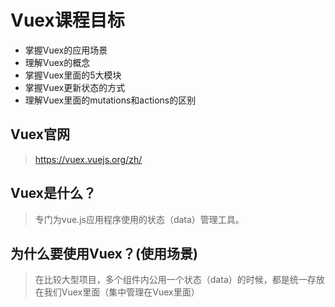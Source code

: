 # Vuex课程目标

- 掌握Vuex的应用场景
- 理解Vuex的概念 
- 掌握Vuex里面的5大模块
- 掌握Vuex更新状态的方式
- 理解Vuex里面的mutations和actions的区别



## Vuex官网

> https://vuex.vuejs.org/zh/



## Vuex是什么？

> 专门为vue.js应用程序使用的状态（data）管理工具。



## 为什么要使用Vuex？(使用场景)

> 在比较大型项目，多个组件内公用一个状态（data）的时候，都是统一存放在我们Vuex里面（集中管理在Vuex里面）